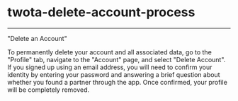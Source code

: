 # twota-delete-account-process


-------------


"Delete an Account"


To permanently delete your account and all associated data, go to the "Profile" tab, navigate to the "Account" page, and select "Delete Account". If you signed up using an email address, you will need to confirm your identity by entering your password and answering a brief question about whether you found a partner through the app. Once confirmed, your profile will be completely removed.
